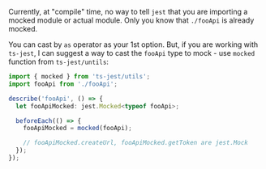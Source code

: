 Currently, at "compile" time, no way to tell `jest` that you are importing a mocked module or actual module. Only you know that `./fooApi` is already mocked.

You can cast by `as` operator as your 1st option. But, if you are working with `ts-jest`, I can suggest a way to cast the `fooApi` type to mock - use `mocked` function from `ts-jest/untils`:

```ts
import { mocked } from 'ts-jest/utils';
import fooApi from './fooApi';

describe('fooApi', () => {
  let fooApiMocked: jest.Mocked<typeof fooApi>;

  beforeEach(() => {
    fooApiMocked = mocked(fooApi);

    // fooApiMocked.createUrl, fooApiMocked.getToken are jest.Mock
  });
});
```
